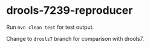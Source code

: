 # drools-7239-reproducer

Run `mvn clean test` for test output.

Change to `drools7` branch for comparison with drools7.